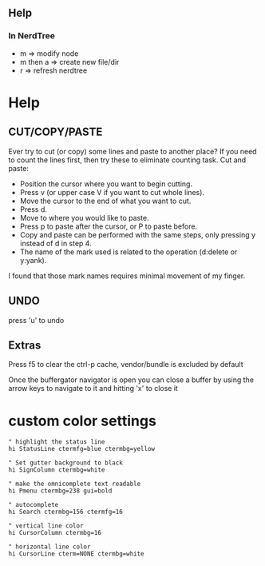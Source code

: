 ## Help

### In NerdTree

* m => modify node
* m then a => create new file/dir
* r => refresh nerdtree

# Help

## CUT/COPY/PASTE

Ever try to cut (or copy) some lines and paste to another place? If you need to count the lines first, then try these to eliminate counting task.
Cut and paste:

* Position the cursor where you want to begin cutting.
* Press v (or upper case V if you want to cut whole lines).
* Move the cursor to the end of what you want to cut.
* Press d.
* Move to where you would like to paste.
* Press p to paste after the cursor, or P to paste before.
* Copy and paste can be performed with the same steps, only pressing y instead of d in step 4.
* The name of the mark used is related to the operation (d:delete or y:yank).

I found that those mark names requires minimal movement of my finger.

## UNDO

press 'u' to undo

## Extras

Press f5 to clear the ctrl-p cache, vendor/bundle is excluded by default

Once the buffergator navigator is open you can close a buffer by using the arrow keys to navigate to it and hitting 'x' to close it

# custom color settings

    " highlight the status line
    hi StatusLine ctermfg=blue ctermbg=yellow

    " Set gutter background to black
    hi SignColumn ctermbg=white

    " make the omnicomplete text readable
    hi Pmenu ctermbg=238 gui=bold

    " autocomplete
    hi Search ctermbg=156 ctermfg=16

    " vertical line color
    hi CursorColumn ctermbg=16

    " horizontal line color
    hi CursorLine cterm=NONE ctermbg=white
